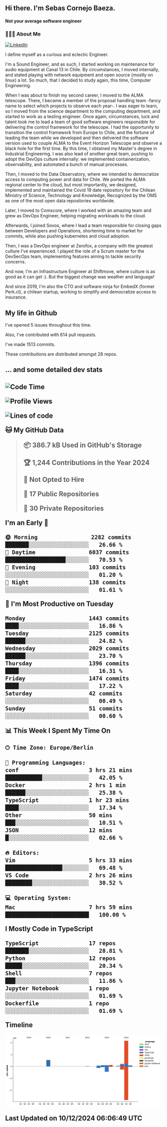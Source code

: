 <h2> Hi there.  I'm Sebas Cornejo Baeza.</h2>
<h4> Not your average software engineer</h4>
<h3> 👨🏻‍💻 About Me </h3>
<a href="http://linkedin.com/in/sebastian-cornejo-baeza/"><img alt="LinkedIn" src="https://img.shields.io/badge/Sebas%20Cornejo%20-informational?style=appveyor&logo=linkedin"></a>


I define myself as a curious and eclectic Engineer.

I'm a Sound Engineer, and as such, I started working on maintenance for audio equipment at Canal 13 in Chile.
By circumstances, I moved internally, and stated playing with network equipment and open source (mostly on linux) 
a lot. So much, that I decided to study again, this time, Computer Engineering.

When I was about to finish my second career, I moved to the ALMA telescope. There, I became a member of the proposal handling team
-fancy name to select which projects to observe each year-. 
I was eager to learn, so I moved from the science department to the computing department, and started to work as 
a testing engineer. Once again, circumstances, luck and talent took me to lead a team of good software engineers 
responsible for delivering the control framework for the telescope. I had the opportunity to transition the control framework from
Europe to Chile, and the fortune of leading the team while we developed and then delivered the software
version used to couple ALMA to the Event Horizon Telescope and observe a black hole for the first time.
By this time, I obtained my Master's degree in Industrial Engineering.
I was also lead of another great team, pushing to adopt the DevOps culture internally: we implemented containerization, observability, and automated a bunch of manual processes.

Then, I moved to the Data Observatory, where we intended to democratize access to computing power
and data for Chile. We ported the ALMA regional center to the cloud, but most importantly, we designed, implemented
and maintained the Covid 19 date repository for the Chilean Ministry of Science, Technology and Knowledge, Recognized by the OMS as one of the most open
data repositories worldwide.

Later, I moved to Comscore, where I worked with an amazing team and grew as DevOps Engineer, helping migrating workloads to the cloud.

Afterwards, I joined Sovos, where I lead a team responsible for closing gaps between Developers and Operations, shortening time to market for commits, while
also pushing kubernetes and cloud adoption.

Then, I was a DevOps engineer at Zerofox, a company with the greatest culture I've experienced. I played the role of a Scrum master for the DevSecOps team,
implementing features aiming to tackle security concerns.

And now, I'm an Infrastructure Engineer at Shiftmove, where culture is as good as it can get :). But the biggest change was weather and language!
 
And since 2019, I'm also the CTO and software ninja for EmbedX (former Perk.cl), a chilean startup, working to simplify and democratize access to insurance.

<h2> My life in Github </h2>

I've opened 5 issues throughout this time.

Also, I've contributed with 614 pull requests.

I've made 1513 commits.

These contributions are distributed amongst 28 repos.

<h2>... and some detailed dev stats<h2>

<!--START_SECTION:waka-->
![Code Time](http://img.shields.io/badge/Code%20Time-982%20hrs%206%20mins-blue)

![Profile Views](http://img.shields.io/badge/Profile%20Views-2-blue)

![Lines of code](https://img.shields.io/badge/From%20Hello%20World%20I%27ve%20Written-3.4%20million%20lines%20of%20code-blue)

**🐱 My GitHub Data** 

> 📦 386.7 kB Used in GitHub's Storage 
 > 
> 🏆 1,244 Contributions in the Year 2024
 > 
> 🚫 Not Opted to Hire
 > 
> 📜 17 Public Repositories 
 > 
> 🔑 30 Private Repositories 
 > 
**I'm an Early 🐤** 

```text
🌞 Morning                2282 commits        ███████░░░░░░░░░░░░░░░░░░   26.66 % 
🌆 Daytime                6037 commits        ██████████████████░░░░░░░   70.53 % 
🌃 Evening                103 commits         ░░░░░░░░░░░░░░░░░░░░░░░░░   01.20 % 
🌙 Night                  138 commits         ░░░░░░░░░░░░░░░░░░░░░░░░░   01.61 % 
```
📅 **I'm Most Productive on Tuesday** 

```text
Monday                   1443 commits        ████░░░░░░░░░░░░░░░░░░░░░   16.86 % 
Tuesday                  2125 commits        ██████░░░░░░░░░░░░░░░░░░░   24.82 % 
Wednesday                2029 commits        ██████░░░░░░░░░░░░░░░░░░░   23.70 % 
Thursday                 1396 commits        ████░░░░░░░░░░░░░░░░░░░░░   16.31 % 
Friday                   1474 commits        ████░░░░░░░░░░░░░░░░░░░░░   17.22 % 
Saturday                 42 commits          ░░░░░░░░░░░░░░░░░░░░░░░░░   00.49 % 
Sunday                   51 commits          ░░░░░░░░░░░░░░░░░░░░░░░░░   00.60 % 
```


📊 **This Week I Spent My Time On** 

```text
🕑︎ Time Zone: Europe/Berlin

💬 Programming Languages: 
conf                     3 hrs 21 mins       ███████████░░░░░░░░░░░░░░   42.05 % 
Docker                   2 hrs 1 min         ██████░░░░░░░░░░░░░░░░░░░   25.38 % 
TypeScript               1 hr 23 mins        ████░░░░░░░░░░░░░░░░░░░░░   17.34 % 
Other                    50 mins             ███░░░░░░░░░░░░░░░░░░░░░░   10.51 % 
JSON                     12 mins             █░░░░░░░░░░░░░░░░░░░░░░░░   02.66 % 

🔥 Editors: 
Vim                      5 hrs 33 mins       █████████████████░░░░░░░░   69.48 % 
VS Code                  2 hrs 26 mins       ████████░░░░░░░░░░░░░░░░░   30.52 % 

💻 Operating System: 
Mac                      7 hrs 59 mins       █████████████████████████   100.00 % 
```

**I Mostly Code in TypeScript** 

```text
TypeScript               17 repos            ███████░░░░░░░░░░░░░░░░░░   28.81 % 
Python                   12 repos            █████░░░░░░░░░░░░░░░░░░░░   20.34 % 
Shell                    7 repos             ███░░░░░░░░░░░░░░░░░░░░░░   11.86 % 
Jupyter Notebook         1 repo              ░░░░░░░░░░░░░░░░░░░░░░░░░   01.69 % 
Dockerfile               1 repo              ░░░░░░░░░░░░░░░░░░░░░░░░░   01.69 % 
```



**Timeline**

![Lines of Code chart](https://raw.githubusercontent.com/scornejob/scornejob/master/assets/bar_graph.png)


 Last Updated on 10/12/2024 06:06:49 UTC
<!--END_SECTION:waka-->
